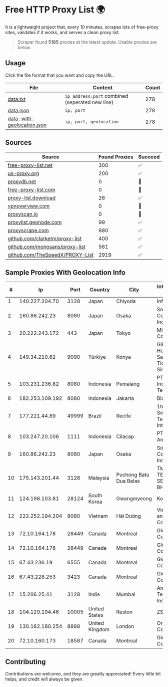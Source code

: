 
# Free HTTP Proxy List 🌍

It is a lightweight project that, every 10 minutes, scrapes lots of free-proxy sites, validates if it works, and serves a clean proxy list.


> Scraper found **5185** proxies at the latest update. Usable proxies are below.

## Usage

Click the file format that you want and copy the URL.


|File|Content|Count|
|----|-------|-----|
|[data.txt](https://raw.githubusercontent.com/themiralay/Proxy-List-World/master/data.txt)|`ip_address:port` combined (seperated new line)|278|
|[data.json](https://raw.githubusercontent.com/themiralay/Proxy-List-World/master/data.json)|`ip, port`|278|
|[data-with-geolocation.json](https://raw.githubusercontent.com/themiralay/Proxy-List-World/master/data-with-geolocation.json)|`ip, port, geolocation`|278|

## Sources

|Source|Found Proxies|Succeed|
|------|-------------|-------|
|[free-proxy-list.net](https://free-proxy-list.net)|300|✅|
|[us-proxy.org](https://www.us-proxy.org)|200|✅|
|[proxydb.net](http://proxydb.net)|0|🚫|
|[free-proxy-list.com](https://free-proxy-list.com/?page=&port=&type%5B%5D=http&type%5B%5D=https&up_time=0&search=Search)|0|🚫|
|[proxy-list.download](https://www.proxy-list.download/HTTP)|26|✅|
|[vpnoverview.com](https://vpnoverview.com/privacy/anonymous-browsing/free-proxy-servers)|0|🚫|
|[proxyscan.io](https://www.proxyscan.io)|0|🚫|
|[proxylist.geonode.com](https://proxylist.geonode.com/api/proxy-list?limit=300&page=1&sort_by=lastChecked&sort_type=desc&protocols=http,https)|99|✅|
|[proxyscrape.com](https://api.proxyscrape.com/v2/?request=displayproxies&protocol=http&timeout=10000&country=all&ssl=all&anonymity=all)|680|✅|
|[github.com/clarketm/proxy-list](https://raw.githubusercontent.com/clarketm/proxy-list/master/proxy-list-raw.txt)|400|✅|
|[github.com/monosans/proxy-list](https://raw.githubusercontent.com/monosans/proxy-list/main/proxies/http.txt)|561|✅|
|[github.com/TheSpeedX/PROXY-List](https://raw.githubusercontent.com/TheSpeedX/PROXY-List/master/http.txt)|2919|✅|


## Sample Proxies With Geolocation Info

|#|Ip|Port|Country|City|Internet Service Provider|
|-|--|----|-------|----|-------------------------|
|1|140.227.204.70|3128|Japan|Chiyoda|InfoSphere|
|2|160.86.242.23|8080|Japan|Osaka|Sony Network Communications Inc|
|3|20.222.243.172|443|Japan|Tokyo|Microsoft Corporation|
|4|149.34.210.62|9090|Türkiye|Konya|Gibirnet Iletisim Hizmetleri Sanayi VE Ticaret Limited Sirketi|
|5|103.231.236.82|8080|Indonesia|Pemalang|PT Level Indodata Teknologi|
|6|182.253.109.192|8080|Indonesia|Jakarta|Biznet Metronet|
|7|177.221.44.89|49999|Brazil|Recife|1telecom Servicos De Tecnologia EM Internet Ltda|
|8|103.247.20.106|1111|Indonesia|Cilacap|PT Yasmin Amanah Media|
|9|160.86.242.23|8080|Japan|Osaka|Sony Network Communications Inc|
|10|175.143.201.44|3128|Malaysia|Puchong Batu Dua Belas|TM TECHNOLOGY SERVICES SDN BHD|
|11|124.198.103.81|28124|South Korea|Gwangmyeong|Korea Telecom|
|12|222.252.194.204|8080|Vietnam|Hải Dương|VietNam Post and Telecom Corporation|
|13|72.10.164.178|28449|Canada|Montreal|GloboTech Communications|
|14|72.10.164.178|28449|Canada|Montreal|GloboTech Communications|
|15|67.43.236.19|6555|Canada|Montreal|GloboTech Communications|
|16|67.43.228.253|3423|Canada|Montreal|GloboTech Communications|
|17|15.206.25.41|3128|India|Mumbai|Amazon Technologies Inc.|
|18|104.129.194.46|10005|United States|Reston|ZSCALER, INC.|
|19|130.162.180.254|8888|United Kingdom|London|Oracle Corporation|
|20|72.10.160.173|18587|Canada|Montreal|GloboTech Communications|



## Contributing

Contributions are welcome, and they are greatly appreciated! Every
little bit helps, and credit will always be given.

